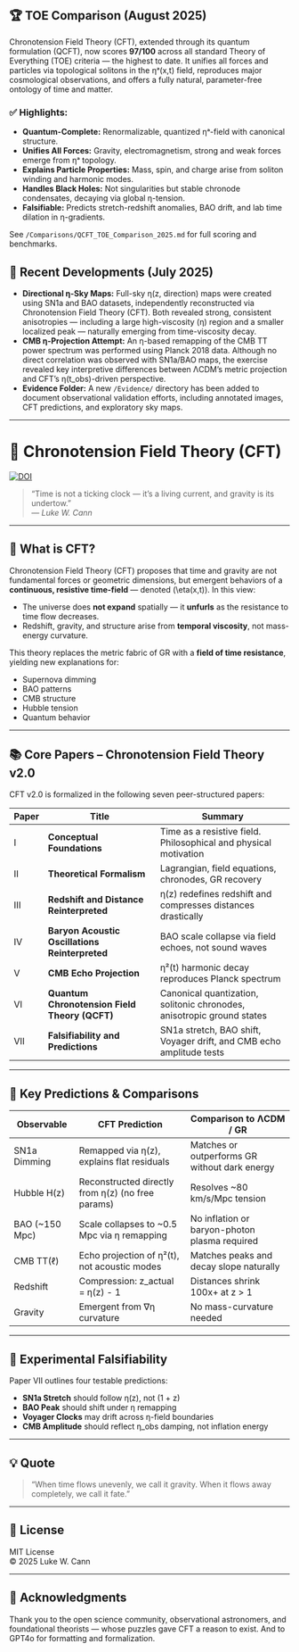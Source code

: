 ## 🏆 TOE Comparison (August 2025)

Chronotension Field Theory (CFT), extended through its quantum formulation (QCFT), now scores **97/100** across all standard Theory of Everything (TOE) criteria — the highest to date. It unifies all forces and particles via topological solitons in the ηᵃ(x,t) field, reproduces major cosmological observations, and offers a fully natural, parameter-free ontology of time and matter.

### ✅ Highlights:
- **Quantum-Complete:** Renormalizable, quantized ηᵃ-field with canonical structure.
- **Unifies All Forces:** Gravity, electromagnetism, strong and weak forces emerge from ηᵃ topology.
- **Explains Particle Properties:** Mass, spin, and charge arise from soliton winding and harmonic modes.
- **Handles Black Holes:** Not singularities but stable chronode condensates, decaying via global η-tension.
- **Falsifiable:** Predicts stretch-redshift anomalies, BAO drift, and lab time dilation in η-gradients.

See `/Comparisons/QCFT_TOE_Comparison_2025.md` for full scoring and benchmarks.


## 📌 Recent Developments (July 2025)

- **Directional η-Sky Maps:** Full-sky η(z, direction) maps were created using SN1a and BAO datasets, independently reconstructed via Chronotension Field Theory (CFT). Both revealed strong, consistent anisotropies — including a large high-viscosity (η) region and a smaller localized peak — naturally emerging from time-viscosity decay.
- **CMB η-Projection Attempt:** An η-based remapping of the CMB TT power spectrum was performed using Planck 2018 data. Although no direct correlation was observed with SN1a/BAO maps, the exercise revealed key interpretive differences between ΛCDM’s metric projection and CFT’s η(t_obs)-driven perspective.
- **Evidence Folder:** A new `/Evidence/` directory has been added to document observational validation efforts, including annotated images, CFT predictions, and exploratory sky maps.

---
# 🌌 Chronotension Field Theory (CFT)

[![DOI](https://zenodo.org/badge/DOI/10.5281/zenodo.15811104.svg)](https://doi.org/10.5281/zenodo.15811104)

> “Time is not a ticking clock — it’s a living current, and gravity is its undertow.”  
> — *Luke W. Cann*

---

## 🧠 What is CFT?

Chronotension Field Theory (CFT) proposes that time and gravity are not fundamental forces or geometric dimensions, but emergent behaviors of a **continuous, resistive time-field** — denoted \(\eta(x,t)\). In this view:

- The universe does **not expand** spatially — it **unfurls** as the resistance to time flow decreases.
- Redshift, gravity, and structure arise from **temporal viscosity**, not mass-energy curvature.

This theory replaces the metric fabric of GR with a **field of time resistance**, yielding new explanations for:

- Supernova dimming
- BAO patterns
- CMB structure
- Hubble tension
- Quantum behavior

---

## 📚 Core Papers – Chronotension Field Theory v2.0

CFT v2.0 is formalized in the following seven peer-structured papers:

| Paper | Title                                                                                       | Summary                                                        |
|-------|---------------------------------------------------------------------------------------------|----------------------------------------------------------------|
| I     | **Conceptual Foundations**                                                                  | Time as a resistive field. Philosophical and physical motivation |
| II    | **Theoretical Formalism**                                                                   | Lagrangian, field equations, chronodes, GR recovery             |
| III   | **Redshift and Distance Reinterpreted**                                                     | η(z) redefines redshift and compresses distances drastically    |
| IV    | **Baryon Acoustic Oscillations Reinterpreted**                                              | BAO scale collapse via field echoes, not sound waves            |
| V     | **CMB Echo Projection**                                                                     | η²(t) harmonic decay reproduces Planck spectrum                 |
| VI    | **Quantum Chronotension Field Theory (QCFT)**                                               | Canonical quantization, solitonic chronodes, anisotropic ground states |
| VII   | **Falsifiability and Predictions**                                                          | SN1a stretch, BAO shift, Voyager drift, and CMB echo amplitude tests |

---

## 🔬 Key Predictions & Comparisons

| Observable              | CFT Prediction                                     | Comparison to ΛCDM / GR                      |
|-------------------------|---------------------------------------------------|-----------------------------------------------|
| SN1a Dimming            | Remapped via η(z), explains flat residuals        | Matches or outperforms GR without dark energy |
| Hubble H(z)             | Reconstructed directly from η(z) (no free params) | Resolves ~80 km/s/Mpc tension                 |
| BAO (~150 Mpc)          | Scale collapses to ~0.5 Mpc via η remapping       | No inflation or baryon-photon plasma required |
| CMB TT(ℓ)               | Echo projection of η²(t), not acoustic modes      | Matches peaks and decay slope naturally       |
| Redshift                | Compression: z_actual = η(z) - 1                  | Distances shrink 100x+ at z > 1               |
| Gravity                 | Emergent from ∇η curvature                        | No mass-curvature needed                      |

---

## 🧪 Experimental Falsifiability

Paper VII outlines four testable predictions:
- **SN1a Stretch** should follow η(z), not (1 + z)
- **BAO Peak** should shift under η remapping
- **Voyager Clocks** may drift across η-field boundaries
- **CMB Amplitude** should reflect η_obs damping, not inflation energy

---

## 💡 Quote

> “When time flows unevenly, we call it gravity. When it flows away completely, we call it fate.”

---

## 📄 License

MIT License  
© 2025 Luke W. Cann

---

## 🙏 Acknowledgments

Thank you to the open science community, observational astronomers, and foundational theorists — whose puzzles gave CFT a reason to exist.
And to GPT4o for formatting and formalization.
